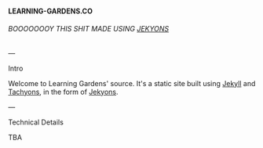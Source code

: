 #### LEARNING-GARDENS.CO
###### BOOOOOOOY THIS SHIT MADE USING [JEKYONS](https://tinychime.github.io/jekyons/)

—

Intro

Welcome to Learning Gardens' source. It's a static site built using [Jekyll](https://jekyllrb.com/) and [Tachyons](http://tachyons.io/), in the form of [Jekyons](https://tinychime.github.io/jekyons/).

—

Technical Details

TBA
